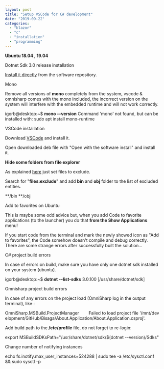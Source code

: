 ```yaml
---
layout: post
title: "Setup VSCode for C# development"
date: "2019-09-22"
categories: 
  - "blazor"
  - "c"
  - "installation"
  - "programming"
---
```


**Ubuntu 18.04 , 19.04**

Dotnet Sdk 3.0 release installation

[Install it directly](https://dotnet.microsoft.com/download/linux-package-manager/ubuntu19-04/sdk-current) from the software repository.

Mono

Remove all versions of **mono** completely from the system, vscode & omnisharp comes with the mono included, the incorrect version on the system will interfere with the embedded runtime and will not work correctly.

 igorb@desktop:~$ **mono --version**
 Command 'mono' not found, but can be installed with:
 sudo apt install mono-runtime 

VSCode installation

Download [VSCode](https://code.visualstudio.com/download) and install it.

Open downloaded deb file with "Open with the software install" and install it.

**Hide some folders from file explorer**

As explained [here](https://stackoverflow.com/questions/30140112/how-do-i-hide-certain-files-from-the-sidebar-in-visual-studio-code) just set files to exclude.

Search for "**files:exclude**" and add **bin** and **obj** folder to the list of excluded entities.

\*\*/bin
\*\*/obj

Add to favorites on Ubuntu

This is maybe some odd advice but, when you add Code to favorite applications (to the launcher) you do that **from the Show Applications** menu!

If you start code from the terminal and mark the newly showed icon as "Add to favorites", the Code somehow doesn't compile and debug correctly. There are some strange errors after successfully built the solution...

C# project build errors

In case of errors on build, make sure you have only one dotnet sdk installed on your system (ubuntu).

igorb@desktop:~$ **dotnet --list-sdks**
3.0.100 \[/usr/share/dotnet/sdk\]

Omnisharp project build errors

In case of any errors on the project load (OmniSharp log in the output terminal), like :

OmniSharp.MSBuild.ProjectManager        Failed to load project file '/mnt/development/GitHub/Bisaga/About.Application/About.Application.csproj'.

Add build path to the **/etc/profile** file, do not forget to re-login:

export MSBuildSDKsPath="/usr/share/dotnet/sdk/$(dotnet --version)/Sdks"

Change number of notifying instances

echo fs.inotify.max\_user\_instances=524288 | sudo tee -a /etc/sysctl.conf && sudo sysctl -p
